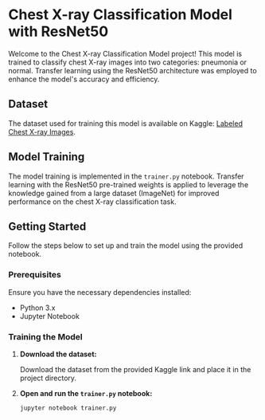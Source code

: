 # Chest X-ray Classification Model with ResNet50

Welcome to the Chest X-ray Classification Model project! This model is trained to classify chest X-ray images into two categories: pneumonia or normal. Transfer learning using the ResNet50 architecture was employed to enhance the model's accuracy and efficiency.

## Dataset

The dataset used for training this model is available on Kaggle: [Labeled Chest X-ray Images](https://www.kaggle.com/datasets/tolgadincer/labeled-chest-xray-images).

## Model Training

The model training is implemented in the `trainer.py` notebook. Transfer learning with the ResNet50 pre-trained weights is applied to leverage the knowledge gained from a large dataset (ImageNet) for improved performance on the chest X-ray classification task.

## Getting Started

Follow the steps below to set up and train the model using the provided notebook.

### Prerequisites

Ensure you have the necessary dependencies installed:

- Python 3.x
- Jupyter Notebook

### Training the Model

1. **Download the dataset:**

   Download the dataset from the provided Kaggle link and place it in the project directory.

2. **Open and run the `trainer.py` notebook:**

   ```bash
   jupyter notebook trainer.py

